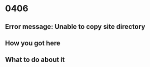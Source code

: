 # 0406

## Error message: Unable to copy site directory

## How you got here


## What to do about it



